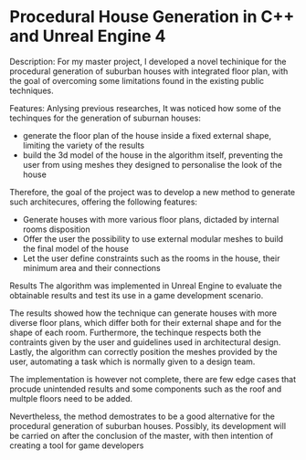 # Procedural House Generation in C++ and Unreal Engine 4

Description:
For my master project, I developed a novel techinique for the procedural generation of suburban houses with integrated floor plan, 
with the goal of overcoming some limitations found in the existing public techniques.

Features:
Anlysing previous researches, It was noticed how some of the techinques for the generation of suburnan houses:
- generate the floor plan of the house inside a fixed external shape, limiting the variety of the results
- build the 3d model of the house in the algorithm itself, preventing the user from using meshes they designed to personalise the look of the house

Therefore, the goal of the project was to develop a new method to generate such architecures, offering the following features:
- Generate houses with more various floor plans, dictaded by internal rooms disposition
- Offer the user the possibility to use external modular meshes to build the final model of the house
- Let the user define constraints such as the rooms in the house, their minimum area and their connections

Results
The algorithm was implemented in Unreal Engine to evaluate the obtainable results and test its use in a game development scenario.

The results showed how the technique can generate houses with more diverse floor plans, 
which differ both for their external shape and for the shape of each room. Furthermore, the techinque respects both the contraints given by the user and guidelines used in architectural design. Lastly, the algorithm can correctly position the meshes provided by the user, automating a task which is normally given to a design team.

The implementation is however not complete, there are few edge cases that procude unintended results and some components 
such as the roof and multple floors need to be added.

Nevertheless, the method demostrates to be a good alternative for the procedural generation of suburban houses.
Possibly, its development will be carried on after the conclusion of the master, with then intention of creating a tool for game developers

